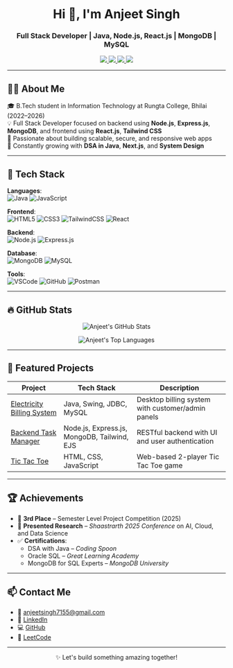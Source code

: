 <h1 align="center">Hi 👋, I'm Anjeet Singh</h1>
<h3 align="center">Full Stack Developer | Java, Node.js, React.js | MongoDB | MySQL</h3>

<p align="center">
  <a href="https://github.com/anjeetsingh7155" target="_blank">
    <img src="https://img.shields.io/badge/GitHub-100000?style=for-the-badge&logo=github&logoColor=white" />
  </a>
  <a href="https://www.linkedin.com/in/anjeet-singh-7972272a2/" target="_blank">
    <img src="https://img.shields.io/badge/LinkedIn-0A66C2?style=for-the-badge&logo=linkedin&logoColor=white" />
  </a>
  <a href="mailto:anjeetsingh7155@gmail.com" target="_blank">
    <img src="https://img.shields.io/badge/Gmail-D14836?style=for-the-badge&logo=gmail&logoColor=white" />
  </a>
  <a href="https://leetcode.com/u/anjeet_singh/" target="_blank">
    <img src="https://img.shields.io/badge/LeetCode-FFA116?style=for-the-badge&logo=leetcode&logoColor=black" />
  </a>
</p>

---

## 👨‍💻 About Me

🎓 B.Tech student in Information Technology at Rungta College, Bhilai (2022–2026)  
💡 Full Stack Developer focused on backend using **Node.js**, **Express.js**, **MongoDB**, and frontend using **React.js**, **Tailwind CSS**  
💬 Passionate about building scalable, secure, and responsive web apps  
🚀 Constantly growing with **DSA in Java**, **Next.js**, and **System Design**

---

## 🧰 Tech Stack

**Languages**:  
![Java](https://img.shields.io/badge/Java-007396?style=flat&logo=java&logoColor=white)
![JavaScript](https://img.shields.io/badge/JavaScript-F7DF1E?style=flat&logo=javascript&logoColor=black)

**Frontend**:  
![HTML5](https://img.shields.io/badge/HTML5-E34F26?style=flat&logo=html5&logoColor=white)
![CSS3](https://img.shields.io/badge/CSS3-1572B6?style=flat&logo=css3&logoColor=white)
![TailwindCSS](https://img.shields.io/badge/TailwindCSS-06B6D4?style=flat&logo=tailwind-css&logoColor=white)
![React](https://img.shields.io/badge/React-61DAFB?style=flat&logo=react&logoColor=black)

**Backend**:  
![Node.js](https://img.shields.io/badge/Node.js-339933?style=flat&logo=node.js&logoColor=white)
![Express.js](https://img.shields.io/badge/Express.js-000000?style=flat&logo=express&logoColor=white)

**Database**:  
![MongoDB](https://img.shields.io/badge/MongoDB-47A248?style=flat&logo=mongodb&logoColor=white)
![MySQL](https://img.shields.io/badge/MySQL-00758F?style=flat&logo=mysql&logoColor=white)

**Tools**:  
![VSCode](https://img.shields.io/badge/VSCode-007ACC?style=flat&logo=visual-studio-code&logoColor=white)
![GitHub](https://img.shields.io/badge/GitHub-181717?style=flat&logo=github&logoColor=white)
![Postman](https://img.shields.io/badge/Postman-FF6C37?style=flat&logo=postman&logoColor=white)

---

## 🔥 GitHub Stats

<p align="center">
  <img src="https://github-readme-stats.vercel.app/api?username=anjeetsingh7155&show_icons=true&theme=tokyonight" alt="Anjeet's GitHub Stats" />
</p>

<p align="center">
  <img src="https://github-readme-stats.vercel.app/api/top-langs/?username=anjeetsingh7155&layout=compact&theme=tokyonight" alt="Anjeet's Top Languages" />
</p>

---

## 📂 Featured Projects

| Project | Tech Stack | Description |
|--------|------------|-------------|
| [Electricity Billing System](https://github.com/anjeetsingh7155/Electricity-Billing-System-Java-Project) | Java, Swing, JDBC, MySQL | Desktop billing system with customer/admin panels |
| [Backend Task Manager](https://github.com/anjeetsingh7155/Backend_Task_Manager) | Node.js, Express.js, MongoDB, Tailwind, EJS | RESTful backend with UI and user authentication |
| [Tic Tac Toe](https://github.com/anjeetsingh7155/tic-tac-toe) | HTML, CSS, JavaScript | Web-based 2-player Tic Tac Toe game |

---

## 🏆 Achievements

- 🥉 **3rd Place** – Semester Level Project Competition (2025)
- 🧠 **Presented Research** – *Shaastrarth 2025 Conference* on AI, Cloud, and Data Science  
- ✅ **Certifications**:
  - DSA with Java – *Coding Spoon*
  - Oracle SQL – *Great Learning Academy*
  - MongoDB for SQL Experts – *MongoDB University*

---

## 📫 Contact Me

- 📧 anjeetsingh7155@gmail.com  
- 💼 [LinkedIn](https://www.linkedin.com/in/anjeet-singh-7972272a2/)  
- 💻 [GitHub](https://github.com/anjeetsingh7155)  
- 🧠 [LeetCode](https://leetcode.com/u/anjeet_singh/)

---

<p align="center">✨ Let's build something amazing together!</p>
